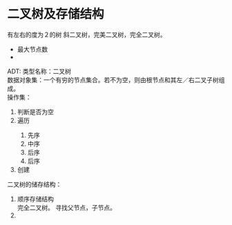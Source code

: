# 二叉树及存储结构
有左右的度为２的树
斜二叉树，完美二叉树，完全二叉树。

<ul>
<li>最大节点数</li>
<li></li>
</ul>

ADT:
类型名称：二叉树  
数据对象集：一个有穷的节点集合。若不为空，则由根节点和其左／右二叉子树组成。  
操作集：  
<ol>
<li>判断是否为空</li>
<li>遍历</li>
<ol>
<li>先序</li>
<li>中序</li>
<li>后序</li>
<li>后序</li>
</ol>
<li>创建</li>
</ol>

二叉树的储存结构：
<ol>
<li>顺序存储结构</li>
完全二叉树。  
寻找父节点，子节点。  

<li></li>

</ol>